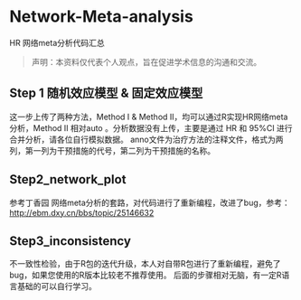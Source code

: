 # Network-Meta-analysis
HR 网络meta分析代码汇总
>声明：本资料仅代表个人观点，旨在促进学术信息的沟通和交流。
## Step 1 随机效应模型 & 固定效应模型
  这一步上传了两种方法，Method I & Method II，均可以通过R实现HR网络meta分析，Method II 相对auto 。分析数据没有上传，主要是通过 HR 和 95%CI 进行合并分析，请各位自行模拟数据。 
  anno文件为治疗方法的注释文件，格式为两列，第一列为干预措施的代号，第二列为干预措施的名称。



## Step2_network_plot
  参考丁香园 网络meta分析的套路，对代码进行了重新编程，改进了bug，参考：http://ebm.dxy.cn/bbs/topic/25146632
  
  
  
## Step3_inconsistency
  不一致性检验，由于R包的迭代升级，本人对自带R包进行了重新编程，避免了bug，如果您使用的R版本比较老不推荐使用。
  后面的步骤相对无脑，有一定R语言基础的可以自行学习。

